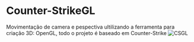 # Counter-StrikeGL
 Movimentação de camera e pespectiva ultilizando a ferramenta para criação 3D: OpenGL, todo o projeto é baseado em Counter-Strike
![CSGL](https://user-images.githubusercontent.com/37451620/68115816-08783f00-fed8-11e9-95cb-54e22fc09a53.PNG)
